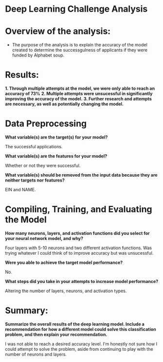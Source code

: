 # Deep Learning Challenge Analysis

# Overview of the analysis:
- The purpose of the analysis is to explain the accuracy of the model created to determine the successgulness of applicants if they were funded by Alphabet soup.

# Results:
**1. Through multiple attempts at the model, we were only able to reach an accuracy of 73%**
**2. Multiple attempts were unsucessful in significantly improving the accuracy of the model.**
**3. Further research and attempts are necessary, as well as potentially changing the model.**

# Data Preprocessing

**What variable(s) are the target(s) for your model?**

The successful applications.

**What variable(s) are the features for your model?**

Whether or not they were successful.

**What variable(s) should be removed from the input data because they are neither targets nor 
features?**

EIN and NAME.

# Compiling, Training, and Evaluating the Model

**How many neurons, layers, and activation functions did you select for your neural network model, and why?**

Four layers with 5-10 neurons and two different activation functions. Was trying whatever I could think of to improve accuracy but was unsucessful.

**Were you able to achieve the target model performance?**

No.

**What steps did you take in your attempts to increase model performance?**

Altering the number of layers, neurons, and activation types.

# Summary: 

**Summarize the overall results of the deep learning model. Include a recommendation for how a different model could solve this classification problem, and then explain your recommendation.**

I was not able to reach a desired accuracy level. I'm honestly not sure how I could attempt to solve the problem, aside from continuing to play with the number of neurons and layers.
